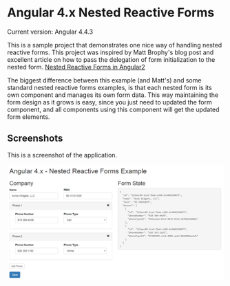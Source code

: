 # Angular 4.x Nested Reactive Forms

Current version: Angular 4.4.3

This is a sample project that demonstrates one nice way of handling nested reactive forms.  This project was inspired by Matt Brophy's blog post and excellent article on how to pass the delegation of form initialization to the nested form. [Nested Reactive Forms in Angular2](http://brophy.org/post/nested-reactive-forms-in-angular2)

The biggest difference between this example (and Matt's) and some standard nested reactive forms examples, is that each nested form is its own component and manages its own form data.  This way maintaining the form design as it grows is easy, since you just need to updated the form component, and all components using this component will get the updated form elements.

## Screenshots
This is a screenshot of the application.

![alt-text](https://github.com/kahanu/AngularNestedReactiveForms/blob/master/screenshots/nested-forms-screenshot.png "Angular Nested Reactive Forms")
